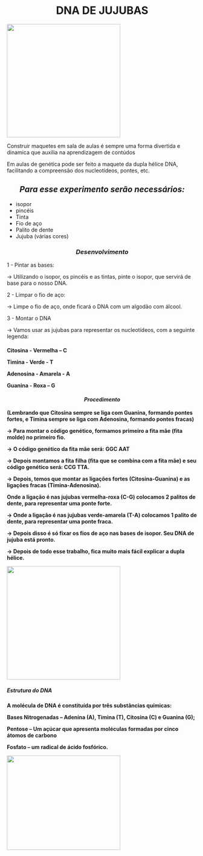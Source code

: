 <!DOCTYPE.html>
<html lang="pt-br">
  <head>
  <meta charset="UTF-8">
    <div class="principal">
    <link rel="stylesheet" href="style.css">
<h1 style="text-align:center"> DNA DE  JUJUBAS</h1>
 </head>
    <body>
    <img src= https://static.todamateria.com.br/upload/53/5f/535feb8fa08d1-dna.jpg width="300" height="300">
<P>Construir maquetes em sala de aulas é sempre uma forma divertida e dinamica que auxilia na aprendizagem de contúdos </p>
   <p> Em aulas de genética pode ser feito a maquete da dupla hélice DNA, facilitando a compreensão dos nucleotídeos, pontes, etc. </p>      
   <h2 style="text-align:center"><em>Para esse experimento serão necessários: </em></h2>
     <ul>
  <li class="itens"> isopor
  <li class="itens"> pincéis
  <li class="itens"> Tinta 
  <li class="itens"> Fio de aço 
  <li class="itens"> Palito de dente 
  <li class="itens"> Jujuba (várias cores)  
     </ul> 
      <h3 style="text-align:center"><em> Desenvolvimento</em></h3> 
     <p1> 1 - Pintar as bases: </p1>
     <p>-> Utilizando o isopor, os pincéis e as tintas, pinte o isopor, que servirá de base para o nosso DNA. </p> 
     <p2> 2 - Limpar o fio de aço: </p2> 
     <p>-> Limpe o fio de aço, onde ficará o DNA com um algodão com álcool. </p> 
     <p3> 3 - Montar o DNA </p3> 
     <p>-> Vamos usar as jujubas para representar os nucleotídeos, com a seguinte legenda: </p> 
     <p style="font-size: 20px"><strong>
     <p> Citosina - Vermelha – C</p> 
     <p>  Timina - Verde - T </p> 
     <p> Adenosina - Amarela - A </p> 
     <p> Guanina - Roxa – G</p> 
       <h4 style="text-align:center"> <em>Procedimento</em></h4>
<p>  (Lembrando que Citosina sempre se liga com Guanina, formando pontes fortes, e Timina sempre se liga com Adenosina, formando pontes fracas)</p>   
<p> -> Para montar o código genético, formamos primeiro a fita mãe (fita molde) no primeiro fio. </p> 
<p>  -> O código genético da fita mãe será: GGC AAT </p>   
<p>-> Depois montamos a fita filha (fita que se combina com a fita mãe) e seu código genético será: CCG TTA. </p> 
 <p>  -> Depois, temos que montar as ligações fortes (Citosina-Guanina) e as ligações fracas (Timina-Adenosina). </p> 
<p> Onde a ligação é nas jujubas vermelha-roxa (C-G) colocamos 2 palitos de dente, para representar uma ponte forte. </p>   
<p>  ->  Onde a ligação é nas jujubas verde-amarela (T-A) colocamos 1 palito de dente, para representar uma ponte fraca.</p>    
<p>  -> Depois disso é só fixar os fios de aço nas bases de isopor. Seu DNA de jujuba está pronto. </p>
  
<p>  -> Depois de todo esse trabalho, fica muito mais fácil explicar a dupla hélice. </p>
        <img src= https://cnsd.com.br/wp-content/uploads/2022/04/Ana-Clara-Silva-1-576x1024.jpg width="300" height="300">  
  <h5> Estrutura do DNA</h5>
  <p>A molécula de DNA é constituída por três substâncias químicas:</p>
  <p>   Bases Nitrogenadas – Adenina (A), Timina (T), Citosina (C) e Guanina (G);</p>
<p>    Pentose – Um açúcar que apresenta moléculas formadas por cinco átomos de carbono</p>
  <p>    Fosfato – um radical de ácido fosfórico.</p>
   <img src= https://o.quizlet.com/qaL0oNFESp33HNYMx4NL3g.jpg width="300" height="250">
       <body>
   </html>
  </div>
